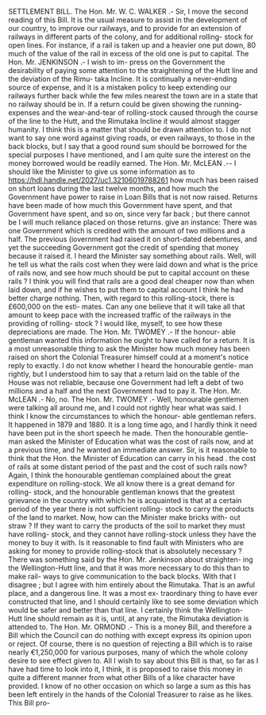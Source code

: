 SETTLEMENT BILL. The Hon. Mr. W. C. WALKER .- Sir, I move the second reading of this Bill. It is the usual measure to assist in the development of our country, to improve our railways, and to provide for an extension of railways in different parts of the colony, and for additional rolling- stock for open lines. For instance, if a rail is taken up and a heavier one put down, 80 much of the value of the rail in excess of the old one is put to capital. The Hon. Mr. JENKINSON .- I wish to im- press on the Government the desirability of paying some attention to the straightening of the Hutt line and the deviation of the Rimu- taka Incline. It is continually a never-ending source of expense, and it is a mistaken policy to keep extending our railways further back while the few miles nearest the town are in a state that no railway should be in. If a return could be given showing the running-expenses and the wear-and-tear of rolling-stock caused through the course of the line to the Hutt, and the Rimutaka Incline it would almost stagger humanity. I think this is a matter that should be drawn attention to. I do not want to say one word against giving roads, or even railways, to those in the back blocks, but I say that a good round sum should be borrowed for the special purposes I have mentioned, and I am quite sure the interest on the money borrowed would be readily earned. The Hon. Mr. McLEAN .-- I should like the Minister to give us some information as to https://hdl.handle.net/2027/uc1.32106019788261 how much has been raised on short loans during the last twelve months, and how much the Government have power to raise in Loan Bills that is not now raised. Returns have been made of how much this Government have spent, and that Government have spent, and so on, since very far back ; but there cannot be I will much reliance placed on those returns. give an instance: There was one Government which is credited with the amount of two millions and a half. The previous (iovernment had raised it on short-dated debentures, and yet the succeeding Government got the credit of spending that money because it raised it. I heard the Minister say something about rails. Well, will he tell us what the rails cost when they were laid down and what is the price of rails now, and see how much should be put to capital account on these rails ? I think you will find that rails are a good deal cheaper now than when laid down, and if he wishes to put them to capital account I think he had better charge nothing. Then, with regard to this rolling-stock, there is £600,000 on the esti- mates. Can any one believe that it will take all that amount to keep pace with the increased traffic of the railways in the providing of rolling- stock ? I would like, myself, to see how these depreciations are made. The Hon. Mr. TWOMEY .- If the honour- able gentleman wanted this information he ought to have called for a return. It is a most unreasonable thing to ask the Minister how much money has been raised on short the Colonial Treasurer himself could at a moment's notice reply to exactly. I do not know whether I heard the honourable gentle- man rightly, but I understood him to say that a return laid on the table of the House was not reliable, because one Government had left a debt of two millions and a half and the next Government had to pay it. The Hon. Mr. McLEAN .- No, no. The Hon. Mr. TWOMEY .- Well, honourable gentlemen were talking all around me, and I could not rightly hear what was said. I think I know the circumstances to which the honour- able gentleman refers. It happened in 1879 and 1880. It is a long time ago, and I hardly think it need have been put in the short speech he made. Then the honourable gentle- man asked the Minister of Education what was the cost of rails now, and at a previous time, and he wanted an immediate answer. Sir, is it reasonable to think that the Hon. the Minister of Education can carry in his head . the cost of rails at some distant period of the past and the cost of such rails now? Again, I think the honourable gentleman complained about the great expenditure on rolling-stock. We all know there is a great demand for rolling- stock, and the honourable gentleman knows that the greatest grievance in the country with which he is acquainted is that at a certain period of the year there is not sufficient rolling- stock to carry the products of the land to market. Now, how can the Minister make bricks with- out straw ? If they want to carry the products of the soil to market they must have rolling- stock, and they cannot have rolling-stock unless they have the money to buy it with. Is it reasonable to find fault with Ministers who are asking for money to provide rolling-stock that is absolutely necessary ? There was something said by the Hon. Mr. Jenkinson about straighten- ing the Wellington-Hutt line, and that it was more necessary to do this than to make rail- ways to give communication to the back blocks. With that I disagree ; but I agree with him entirely about the Rimutaka. That is an awful place, and a dangerous line. It was a most ex- traordinary thing to have ever constructed that line, and I should certainly like to see some deviation which would be safer and better than that line. I certainly think the Wellington- Hutt line should remain as it is, until, at any rate, the Rimutaka deviation is attended to. The Hon. Mr. ORMOND .- This is a money Bill, and therefore a Bill which the Council can do nothing with except express its opinion upon or reject. Of course, there is no question of rejecting a Bill which is to raise nearly €1,250,000 for various purposes, many of which the whole colony desire to see effect given to. All I wish to say about this Bill is that, so far as I have had time to look into it, I think, it is proposed to raise this money in quite a different manner from what other Bills of a like character have provided. I know of no other occasion on which so large a sum as this has been left entirely in the hands of the Colonial Treasurer to raise as he likes. This Bill pro- 